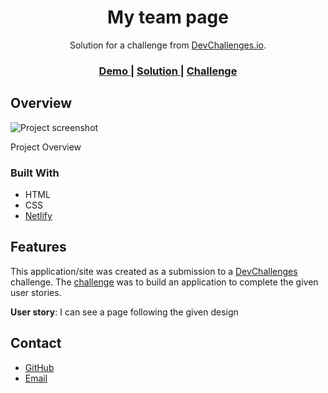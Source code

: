 <h1 align="center">My team page</h1>

<div align="center">
   Solution for a challenge from  <a href="http://devchallenges.io" target="_blank">DevChallenges.io</a>.
</div>

<div align="center">
  <h3>
    <a href="">
      Demo
    </a>
    <span> | </span>
    <a href="">
      Solution
    </a>
    <span> | </span>
    <a href="https://devchallenges.io/challenges/hhmesazsqgKXrTkYkt0U">
      Challenge
    </a>
  </h3>
</div>

## Overview

![Project screenshot]()

Project Overview

### Built With

- HTML
- CSS
- [Netlify](https://www.netlify.com/)

## Features

This application/site was created as a submission to a [DevChallenges](https://devchallenges.io/challenges) challenge. The [challenge](https://devchallenges.io/challenges/hhmesazsqgKXrTkYkt0U) was to build an application to complete the given user stories.

**User story**: I can see a page following the given design

## Contact

- [GitHub](https://github.com/Egpereira)
- [Email](mailto:egpereira05@gmail.com)

